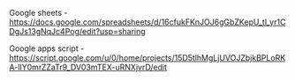Google sheets - https://docs.google.com/spreadsheets/d/16cfukFKnJOJ6gGbZKepU_tl_yr1CDgJs13gNqJc4Pog/edit?usp=sharing

Google apps script - https://script.google.com/u/0/home/projects/15D5tlhMgLjUVOJZbjkBPLoRKA-lIY0mrZZaTr9_DV03mTEX-uRNXjvrD/edit
